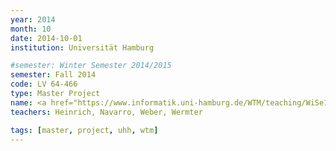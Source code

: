 ```yaml
---
year: 2014
month: 10
date: 2014-10-01
institution: Universität Hamburg

#semester: Winter Semester 2014/2015
semester: Fall 2014
code: LV 64-466
type: Master Project
name: <a href="https://www.informatik.uni-hamburg.de/WTM/teaching/WiSe14_HumanRobotInteraction_Pj.shtml" title="Details" target="_blank">Human-Robot Interaction</a>
teachers: Heinrich, Navarro, Weber, Wermter

tags: [master, project, uhh, wtm]
---
```

